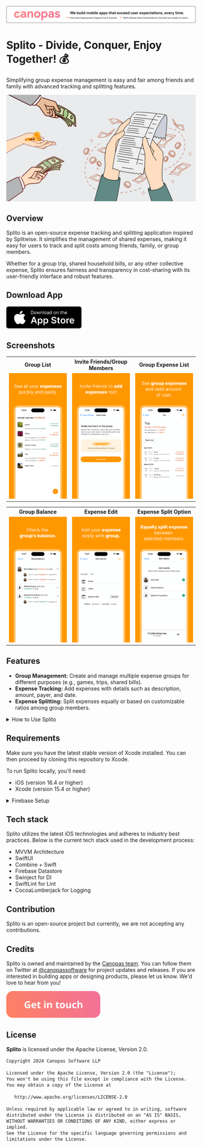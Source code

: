 <p align="center"> <a href="https://canopas.com/contact"> <img src="./Screenshots/banner.png"></a></p>

# Splito - Divide, Conquer, Enjoy Together! 💰
Simplifying group expense management is easy and fair among friends and family with advanced tracking and splitting features.

<img src="./Screenshots/SplitoCover.png"/>

## Overview
Splito is an open-source expense tracking and splitting application inspired by Splitwise. It simplifies the management of shared expenses, making it easy for users to track and split costs among friends, family, or group members.

Whether for a group trip, shared household bills, or any other collective expense, Splito ensures fairness and transparency in cost-sharing with its user-friendly interface and robust features.

## Download App
<img src="./Screenshots/AppStore.png" width="200"></img>

## Screenshots
<table>
  <tr>
    <th width="32%"> Group List </th>
    <th width="32%"> Invite Friends/Group Members </th>
    <th width="32%"> Group Expense List </th>
  </tr>
  <tr>
    <td> <img src="./Screenshots/GroupList.png" /> </td>
    <td> <img src="./Screenshots/InviteCode.png"/> </td>
    <td> <img src="./Screenshots/ExpenseList.png"/> </td>
  </tr>  
</table>
<table>
  <tr>
    <th width="32%"> Group Balance </th>
    <th width="32%"> Expense Edit </th>
    <th width="32%"> Expense Split Option </th>
  </tr>
  <tr>
    <td> <img src="./Screenshots/GroupBalance.png"/> </td>
    <td> <img src="./Screenshots/EditExpense.png"/> </td>
    <td> <img src="./Screenshots/SplitOption.png"/> </td>
  </tr>  
</table>

## Features
- **Group Management:** Create and manage multiple expense groups for different purposes (e.g., games, trips, shared bills).
- **Expense Tracking:** Add expenses with details such as description, amount, payer, and date.
- **Expense Splitting:** Split expenses equally or based on customizable ratios among group members.

<details>
  <summary> How to Use Splito </summary>

  ## How to Use Splito
  
- Create a Group:
  - Start by creating a new expense group for your specific need (e.g., a trip to Goa, monthly utilities).
- Add Members:
  - Invite friends, family, or colleagues to join the group.
- Track Expenses:
  - Add expenses as they occur, detailing the amount, who paid, and any relevant notes.
- Split Costs:
  - Use its flexible splitting options to divide expenses fairly among the group members.

</details>

## Requirements
Make sure you have the latest stable version of Xcode installed. You can then proceed by cloning this repository to Xcode.

To run Splito locally, you'll need:
- iOS (version 16.4 or higher)
- Xcode (version 15.4 or higher)

<details>
  <summary> Firebase Setup </summary>

## Firebase Setup

To enable Firebase services, you will need to create a new project in the Firebase Console. Use the app bundle ID value specified in the project setting in Xcode. Once the project is created, you will need to add the GoogleService-Info.plist file to the project. For more information, refer to the [Firebase documentation](https://firebase.google.com/docs/ios/setup).

Splito uses the following Firebase services, Make sure you enable them in your Firebase project:

- Authentication (Phone, Google and Apple login)
- Firestore (To store user data)

</details>

## Tech stack
Splito utilizes the latest iOS technologies and adheres to industry best practices. Below is the current tech stack used in the development process:
- MVVM Architecture
- SwiftUI
- Combine + Swift
- Firebase Datastore
- Swinject for DI
- SwiftLint for Lint
- CocoaLumberjack for Logging

## Contribution
Splito is an open-source project but currently, we are not accepting any contributions.

## Credits
Splito is owned and maintained by the [Canopas team](https://canopas.com/). You can follow them on Twitter at [@canopassoftware](https://twitter.com/canopassoftware) for project updates and releases. If you are interested in building apps or designing products, please let us know. We'd love to hear from you!

<a href="https://canopas.com/contact"><img src="./Screenshots/cta.png" width=250></a>

## License

**Splito** is licensed under the Apache License, Version 2.0.

```
Copyright 2024 Canopas Software LLP

Licensed under the Apache License, Version 2.0 (the "License");
You won't be using this file except in compliance with the License.
You may obtain a copy of the License at

   http://www.apache.org/licenses/LICENSE-2.0

Unless required by applicable law or agreed to in writing, software
distributed under the License is distributed on an "AS IS" BASIS,
WITHOUT WARRANTIES OR CONDITIONS OF ANY KIND, either express or implied.
See the License for the specific language governing permissions and
limitations under the License.
```

